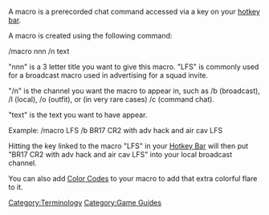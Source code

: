 A macro is a prerecorded chat command accessed via a key on your [hotkey
bar](HUD.md#Hotkey_Bar "wikilink").

A macro is created using the following command:

/macro nnn /n text

"nnn" is a 3 letter title you want to give this macro. "LFS" is commonly
used for a broadcast macro used in advertising for a squad invite.

"/n" is the channel you want the macro to appear in, such as /b
(broadcast), /l (local), /o (outfit), or (in very rare cases) /c
(command chat).

"text" is the text you want to have appear.

Example: /macro LFS /b BR17 CR2 with adv hack and air cav LFS

Hitting the key linked to the macro "LFS" in your [Hotkey
Bar](HUD.md#Hotkey_Bar "wikilink") will then put "BR17 CR2 with adv hack
and air cav LFS" into your local broadcast channel.

You can also add [Color Codes](Color_Codes.md "wikilink") to your macro to
add that extra colorful flare to it.

[Category:Terminology](Category:Terminology.md "wikilink") [Category:Game
Guides](Category:Game_Guides.md "wikilink")
